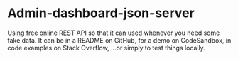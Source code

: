 # Admin-dashboard-json-server
Using free online REST API so that it can used whenever you need some fake data. It can be in a README on GitHub, for a demo on CodeSandbox, in code examples on Stack Overflow, ...or simply to test things locally.
